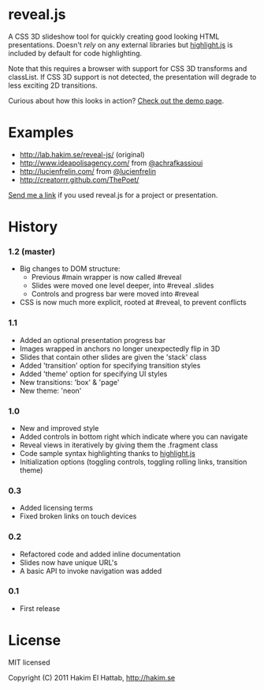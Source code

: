 # reveal.js

A CSS 3D slideshow tool for quickly creating good looking HTML presentations. Doesn't _rely_ on any external libraries but [highlight.js](http://softwaremaniacs.org/soft/highlight/en/description/) is included by default for code highlighting.

Note that this requires a browser with support for CSS 3D transforms and classList. If CSS 3D support is not detected, the presentation will degrade to less exciting 2D transitions.

Curious about how this looks in action? [Check out the demo page](http://lab.hakim.se/reveal-js/).

# Examples

* http://lab.hakim.se/reveal-js/ (original)
* http://www.ideapolisagency.com/ from [@achrafkassioui](http://twitter.com/achrafkassioui)
* http://lucienfrelin.com/ from [@lucienfrelin](http://twitter.com/lucienfrelin)
* http://creatorrr.github.com/ThePoet/

[Send me a link](http://hakim.se/about/contact) if you used reveal.js for a project or presentation.

# History

### 1.2 (master)
- Big changes to DOM structure:
  - Previous #main wrapper is now called #reveal
  - Slides were moved one level deeper, into #reveal .slides
  - Controls and progress bar were moved into #reveal
- CSS is now much more explicit, rooted at #reveal, to prevent conflicts

### 1.1

- Added an optional presentation progress bar
- Images wrapped in anchors no longer unexpectedly flip in 3D
- Slides that contain other slides are given the 'stack' class
- Added 'transition' option for specifying transition styles
- Added 'theme' option for specifying UI styles
- New transitions: 'box' & 'page'
- New theme: 'neon'

### 1.0

- New and improved style
- Added controls in bottom right which indicate where you can navigate
- Reveal views in iteratively by giving them the .fragment class
- Code sample syntax highlighting thanks to [highlight.js](http://softwaremaniacs.org/soft/highlight/en/description/)
- Initialization options (toggling controls, toggling rolling links, transition theme)

### 0.3

- Added licensing terms
- Fixed broken links on touch devices

### 0.2

- Refactored code and added inline documentation
- Slides now have unique URL's
- A basic API to invoke navigation was added

### 0.1
- First release

# License

MIT licensed

Copyright (C) 2011 Hakim El Hattab, http://hakim.se